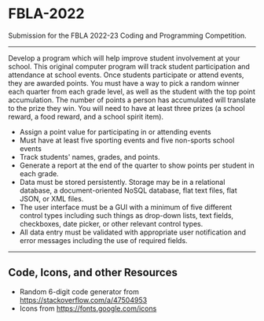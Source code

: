 # FBLA-2022

Submission for the FBLA 2022-23 Coding and Programming Competition.

***

Develop a program which will help improve student involvement at your school. This original computer program will track student participation and attendance at school events. Once students participate or attend events, they are awarded points. You must have a way to pick a random winner each quarter from each grade level, as well as the student with the top point accumulation. The number of points a person has accumulated will translate to the prize they win. You will need to have at least three prizes (a school reward, a food reward, and a school spirit item).
- Assign a point value for participating in or attending events
- Must have at least five sporting events and five non-sports school events
- Track students' names, grades, and points.
- Generate a report at the end of the quarter to show points per student in each grade.
- Data must be stored persistently. Storage may be in a relational database, a document-oriented NoSQL database, flat text files, flat JSON, or XML files.
- The user interface must be a GUI with a minimum of five different control types including such things as drop-down lists, text fields, checkboxes, date picker, or other relevant control types.
- All data entry must be validated with appropriate user notification and error messages including the use of required fields.

***

## Code, Icons, and other Resources

+ Random 6-digit code generator from <https://stackoverflow.com/a/47504953>
+ Icons from <https://fonts.google.com/icons>
